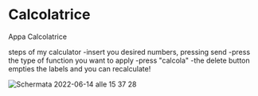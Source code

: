 # Calcolatrice
Appa Calcolatrice

steps of my calculator
-insert you desired numbers, pressing send
-press the type of function you want to apply
-press "calcola"
-the delete button empties the labels and you can recalculate!

![Schermata 2022-06-14 alle 15 37 28](https://user-images.githubusercontent.com/106954791/173590718-140589b4-f34e-4952-8e38-52ab552d6262.png)

